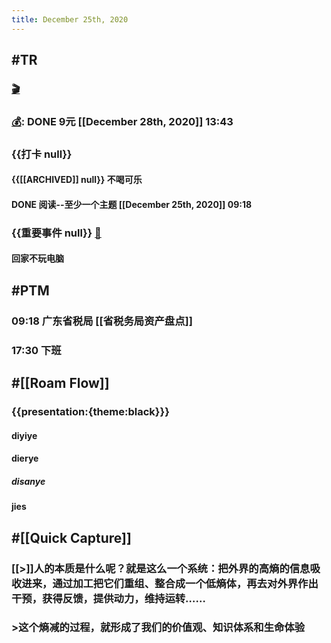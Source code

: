 ```yaml
---
title: December 25th, 2020
---
```


## #TR
### [🎬]([[PTM]])

### [💰]([[Bill]]): DONE 9元 [[December 28th, 2020]] 13:43

### {{打卡 null}}
#### {{[[ARCHIVED]] null}} 不喝可乐

#### DONE 阅读--至少一个主题 [[December 25th, 2020]] 09:18 

### {{重要事件 null}} [🧸]([[Theday]])
#### 回家不玩电脑

## #PTM
### 09:18 广东省税局 [[省税务局资产盘点]]

### 17:30 下班

## #[[Roam Flow]]
### {{presentation:{theme:black}}}
#### diyiye

#### dierye
##### disanye

#### jies

## #[[Quick Capture]]
### [[>]]人的本质是什么呢？就是这么一个系统：把外界的高熵的信息吸收进来，通过加工把它们重组、整合成一个低熵体，再去对外界作出干预，获得反馈，提供动力，维持运转……

### >这个熵减的过程，就形成了我们的价值观、知识体系和生命体验

### 
